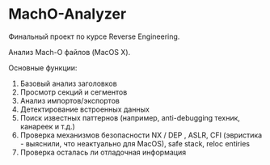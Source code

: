 # MachO-Analyzer

Финальный проект по курсе Reverse Engineering.

Анализ Mach-O файлов (MacOS X).

Основные функции:
1) Базовый анализ заголовков
2) Просмотр секций и сегментов
3) Анализ импортов/экспортов
4) Детектирование встроенных данных
5) Поиск известных паттернов (например, anti-debugging техник, канареек и т.д.)
6) Проверка механизмов безопасности NX / DEP , ASLR, CFI (эвристика - выяснили, что неактуально для MacOS), safe stack, reloc entiries
7) Проверка осталась ли отладочная информация


